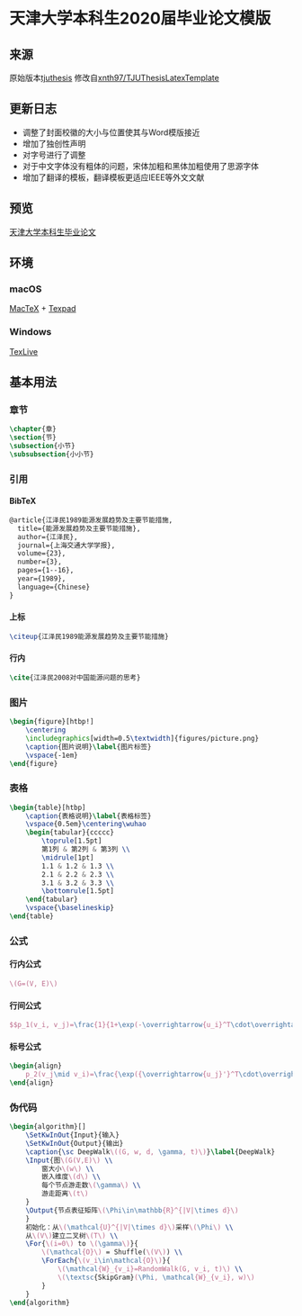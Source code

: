 # 天津大学本科生2020届毕业论文模版
## 来源
原始版本[tjuthesis](https://code.google.com/archive/p/tjuthesis/)
修改自[xnth97/TJUThesisLatexTemplate](https://github.com/xnth97/TJUThesisLatexTemplate)

## 更新日志
+ 调整了封面校徽的大小与位置使其与Word模版接近
+ 增加了独创性声明
+ 对字号进行了调整
+ 对于中文字体没有粗体的问题，宋体加粗和黑体加粗使用了思源字体
+ 增加了翻译的模板，翻译模板更适应IEEE等外文文献

## 预览
[天津大学本科生毕业论文](https://github.com/Checkmate986212/TJU-Thesis-2020/blob/master/TJU-thesis-template-2020/main.pdf)

## 环境
### macOS
[MacTeX](https://www.tug.org/mactex/) + [Texpad](https://www.texpad.com/)

### Windows
[TexLive](https://www.tug.org/texlive/)

## 基本用法
### 章节
```tex
\chapter{章}
\section{节}
\subsection{小节}
\subsubsection{小小节}
```

### 引用
#### BibTeX
```tex
@article{江泽民1989能源发展趋势及主要节能措施,
  title={能源发展趋势及主要节能措施},
  author={江泽民},
  journal={上海交通大学学报},
  volume={23},
  number={3},
  pages={1--16},
  year={1989},
  language={Chinese}
}
```

#### 上标
```tex
\citeup{江泽民1989能源发展趋势及主要节能措施}
```

#### 行内
```tex
\cite{江泽民2008对中国能源问题的思考}
```

### 图片
```tex
\begin{figure}[htbp!]
	\centering
	\includegraphics[width=0.5\textwidth]{figures/picture.png}
	\caption{图片说明}\label{图片标签}
	\vspace{-1em}
\end{figure}
```

### 表格
```tex
\begin{table}[htbp]
	\caption{表格说明}\label{表格标签}
	\vspace{0.5em}\centering\wuhao
	\begin{tabular}{ccccc}
		\toprule[1.5pt]
		第1列 & 第2列 & 第3列 \\
		\midrule[1pt]
		1.1 & 1.2 & 1.3 \\
		2.1 & 2.2 & 2.3 \\
		3.1 & 3.2 & 3.3 \\
		\bottomrule[1.5pt]
	\end{tabular}
	\vspace{\baselineskip}
\end{table}
```

### 公式
#### 行内公式
```tex
\(G=(V, E)\)
```
#### 行间公式
```tex
$$p_1(v_i, v_j)=\frac{1}{1+\exp(-\overrightarrow{u_i}^T\cdot\overrightarrow{u_j})}$$
```
#### 标号公式
```tex
\begin{align}
	p_2(v_j\mid v_i)=\frac{\exp({\overrightarrow{u_j}'}^T\cdot\overrightarrow{u_i})}{\sum_{k=1}^{|V|}\exp({\overrightarrow{u_k}'^T\cdot\overrightarrow{u_i})}}\label{p2}
\end{align}
```

### 伪代码
```tex
\begin{algorithm}[]
	\SetKwInOut{Input}{输入}
	\SetKwInOut{Output}{输出}
	\caption{\sc DeepWalk\((G, w, d, \gamma, t)\)}\label{DeepWalk}
	\Input{图\(G(V,E)\) \\
		窗大小\(w\) \\
		嵌入维度\(d\) \\
		每个节点游走数\(\gamma\) \\
		游走距离\(t\)
	}
	\Output{节点表征矩阵\(\Phi\in\mathbb{R}^{|V|\times d}\)
	}
	初始化：从\(\mathcal{U}^{|V|\times d}\)采样\(\Phi\) \\
	从\(V\)建立二叉树\(T\) \\
	\For{\(i=0\) to \(\gamma\)}{
		\(\mathcal{O}\) = Shuffle(\(V\)) \\
		\ForEach{\(v_i\in\mathcal{O}\)}{
			\(\mathcal{W}_{v_i}=RandomWalk(G, v_i, t)\) \\
			\(\textsc{SkipGram}(\Phi, \mathcal{W}_{v_i}, w)\)
		}
	}
\end{algorithm}
```
